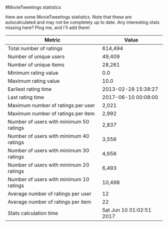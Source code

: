 #MovieTweetings statistics

Here are some MovieTweetings statistics. Note that these are autocalculated and may not be completely up to date. Any interesting stats missing here? Ping me, and I'll add them!

Metric | Value
--- | ---
Total number of ratings                 | 614,494
Number of unique users                  | 49,409
Number of unique items                  | 28,261
Minimum rating value                    | 0.0
Maximum rating value                    | 10.0
Earliest rating time                    | 2013-02-28 15:38:27
Last rating time                        | 2017-06-10 00:08:00
Maximum number of ratings per user      | 2,021
Maximum number of ratings per item      | 2,992
Number of users with minimum 50 ratings | 2,837
Number of users with minimum 40 ratings | 3,556
Number of users with minimum 30 ratings | 4,656
Number of users with minimum 20 ratings | 6,493
Number of users with minimum 10 ratings | 10,498
Average number of ratings per user      | 12
Average number of ratings per item      | 22
Stats calculation time                  | Sat Jun 10 01:02:51 2017

